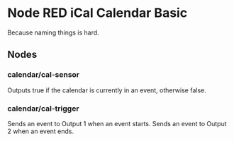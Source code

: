 # Node RED iCal Calendar Basic

Because naming things is hard.

## Nodes
### calendar/cal-sensor
Outputs true if the calendar is currently in an event, otherwise false.

### calendar/cal-trigger
Sends an event to Output 1 when an event starts.  Sends an event to Output 2 when an event ends.

